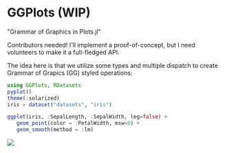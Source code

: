 # GGPlots (WIP)

"Grammar of Graphics in Plots.jl"

Contributors needed!  I'll implement a proof-of-concept, but I need volunteers to make it a full-fledged API.

The idea here is that we utilize some types and multiple dispatch to create Grammar of Grapics (GG) styled operations:

```julia
using GGPlots, RDatasets
pyplot()
theme(:solarized)
iris = dataset("datasets", "iris")

ggplot(iris, :SepalLength, :SepalWidth, leg=false) +
   geom_point(color = :PetalWidth, msw=0) +
   geom_smooth(method = :lm)
```

![](https://cloud.githubusercontent.com/assets/933338/19287888/9dd78994-8fd1-11e6-9e56-e6485cebe6b0.png)
